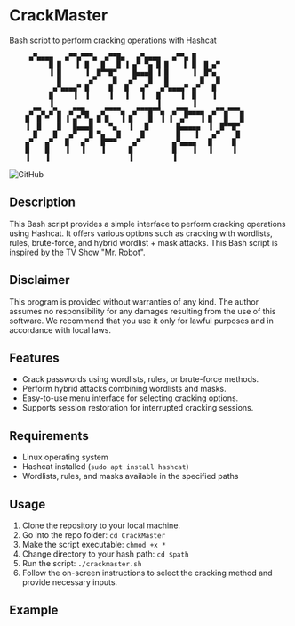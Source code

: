 # CrackMaster
Bash script to perform cracking operations with Hashcat

         ▄▀▄▄▄▄   ▄▀▀▄▀▀▀▄  ▄▀▀█▄   ▄▀▄▄▄▄   ▄▀▀▄ █            
		      █ █    ▌ █   █   █ ▐ ▄▀ ▀▄ █ █    ▌ █  █ ▄▀            
		      ▐ █      ▐  █▀▀█▀    █▄▄▄█ ▐ █      ▐  █▀▄             
		        █       ▄▀    █   ▄▀   █   █        █   █            
		       ▄▀▄▄▄▄▀ █     █   █   ▄▀   ▄▀▄▄▄▄▀ ▄▀   █             
		      █     ▐  ▐     ▐   ▐   ▐   █     ▐  █    ▐             
		      ▐                          ▐        ▐                  
		 ▄▀▀▄ ▄▀▄  ▄▀▀█▄   ▄▀▀▀▀▄  ▄▀▀▀█▀▀▄  ▄▀▀█▄▄▄▄  ▄▀▀▄▀▀▀▄
		█  █ ▀  █ ▐ ▄▀ ▀▄ █ █   ▐ █    █  ▐ ▐  ▄▀   ▐ █   █   █
		▐  █    █   █▄▄▄█    ▀▄   ▐   █       █▄▄▄▄▄  ▐  █▀▀█▀ 
		  █    █   ▄▀   █ ▀▄   █     █        █    ▌   ▄▀    █ 
		▄▀   ▄▀   █   ▄▀   █▀▀▀    ▄▀        ▄▀▄▄▄▄   █     █  
		█    █    ▐   ▐    ▐      █          █    ▐   ▐     ▐  
		▐    ▐                    ▐          ▐                 

![GitHub](https://img.shields.io/github/license/yourusername/Bash-Crack-Script)

## Description
This Bash script provides a simple interface to perform cracking operations using Hashcat. It offers various options such as cracking with wordlists, rules, brute-force, and hybrid wordlist + mask attacks. This Bash script is inspired by the TV Show "Mr. Robot".

## Disclaimer
This program is provided without warranties of any kind. The author assumes no responsibility for any damages resulting from the use of this software. We recommend that you use it only for lawful purposes and in accordance with local laws.

## Features
- Crack passwords using wordlists, rules, or brute-force methods.
- Perform hybrid attacks combining wordlists and masks.
- Easy-to-use menu interface for selecting cracking options.
- Supports session restoration for interrupted cracking sessions.

## Requirements
- Linux operating system
- Hashcat installed (`sudo apt install hashcat`)
- Wordlists, rules, and masks available in the specified paths

## Usage
1. Clone the repository to your local machine.
2. Go into the repo folder: `cd CrackMaster`
3. Make the script executable: `chmod +x *`
4. Change directory to your hash path: `cd $path`
5. Run the script: `./crackmaster.sh`
6. Follow the on-screen instructions to select the cracking method and provide necessary inputs.

## Example
